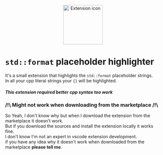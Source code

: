 <p align="center">
	<image src="https://github.com/hcabel/std-format-placeholder-highlighter/blob/master/icon.png?raw=true" width="128" height="128" alt="Extension icon"/>
</p>

# `std::format` placeholder highlighter

It's a small extension that highlights the `std::format` placeholder strings.<br/>
In all your cpp literal strings your `{}` will be highlighted.

##### *This extension required better cpp syntax too work*


### /!\ Might not work when downloading from the marketplace /!\
So Yeah, I don't know why but when I download the extension from the marketplace it doesn't work.<br/>
But if you download the sources and install the extension locally it works fine.<br/>
I don't know I'm not an expert in vscode extension development.<br/>
if you have any idea why it doesn't work when downloaded from the marketplace **please tell me**.
